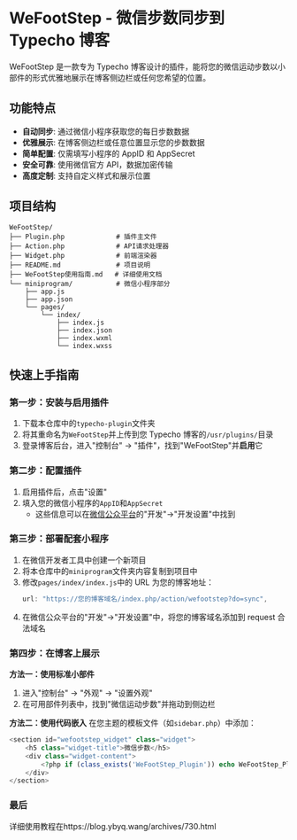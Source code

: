 # WeFootStep - 微信步数同步到 Typecho 博客

WeFootStep 是一款专为 Typecho 博客设计的插件，能将您的微信运动步数以小部件的形式优雅地展示在博客侧边栏或任何您希望的位置。

## 功能特点

- **自动同步**: 通过微信小程序获取您的每日步数数据
- **优雅展示**: 在博客侧边栏或任意位置显示您的步数数据
- **简单配置**: 仅需填写小程序的 AppID 和 AppSecret
- **安全可靠**: 使用微信官方 API，数据加密传输
- **高度定制**: 支持自定义样式和展示位置

## 项目结构

```
WeFootStep/
├── Plugin.php             # 插件主文件
├── Action.php             # API请求处理器
├── Widget.php             # 前端渲染器
├── README.md              # 项目说明
├── WeFootStep使用指南.md   # 详细使用文档
└── miniprogram/           # 微信小程序部分
    ├── app.js
    ├── app.json
    └── pages/
        └── index/
            ├── index.js
            ├── index.json
            ├── index.wxml
            └── index.wxss
```

## 快速上手指南

### 第一步：安装与启用插件

1. 下载本仓库中的`typecho-plugin`文件夹
2. 将其重命名为`WeFootStep`并上传到您 Typecho 博客的`/usr/plugins/`目录
3. 登录博客后台，进入"控制台" -> "插件"，找到"WeFootStep"并**启用**它

### 第二步：配置插件

1. 启用插件后，点击"设置"
2. 填入您的微信小程序的`AppID`和`AppSecret`
   - 这些信息可以在[微信公众平台](https://mp.weixin.qq.com/)的"开发"->"开发设置"中找到

### 第三步：部署配套小程序

1. 在微信开发者工具中创建一个新项目
2. 将本仓库中的`miniprogram`文件夹内容复制到项目中
3. 修改`pages/index/index.js`中的 URL 为您的博客地址：
   ```javascript
   url: "https://您的博客域名/index.php/action/wefootstep?do=sync",
   ```
4. 在微信公众平台的"开发"->"开发设置"中，将您的博客域名添加到 request 合法域名

### 第四步：在博客上展示

**方法一：使用标准小部件**

1. 进入"控制台" -> "外观" -> "设置外观"
2. 在可用部件列表中，找到"微信运动步数"并拖动到侧边栏

**方法二：使用代码嵌入**
在您主题的模板文件（如`sidebar.php`）中添加：

```php
<section id="wefootstep_widget" class="widget">
    <h5 class="widget-title">微信步数</h5>
    <div class="widget-content">
        <?php if (class_exists('WeFootStep_Plugin')) echo WeFootStep_Plugin::render(); ?>
    </div>
</section>
```

### 最后
详细使用教程在https://blog.ybyq.wang/archives/730.html
